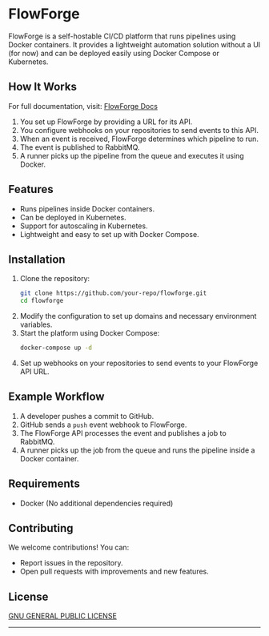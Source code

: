 # FlowForge

FlowForge is a self-hostable CI/CD platform that runs pipelines using Docker containers. It provides a lightweight automation solution without a UI (for now) and can be deployed easily using Docker Compose or Kubernetes.

## How It Works

For full documentation, visit: [FlowForge Docs](https://docs.flowforge.spyrosmoux.com/)

1. You set up FlowForge by providing a URL for its API.
2. You configure webhooks on your repositories to send events to this API.
3. When an event is received, FlowForge determines which pipeline to run.
4. The event is published to RabbitMQ.
5. A runner picks up the pipeline from the queue and executes it using Docker.

## Features

- Runs pipelines inside Docker containers.
- Can be deployed in Kubernetes.
- Support for autoscaling in Kubernetes.
- Lightweight and easy to set up with Docker Compose.

## Installation

1. Clone the repository:
   ```sh
   git clone https://github.com/your-repo/flowforge.git
   cd flowforge
   ```
2. Modify the configuration to set up domains and necessary environment variables.
3. Start the platform using Docker Compose:
   ```sh
   docker-compose up -d
   ```
4. Set up webhooks on your repositories to send events to your FlowForge API URL.

## Example Workflow

1. A developer pushes a commit to GitHub.
2. GitHub sends a `push` event webhook to FlowForge.
3. The FlowForge API processes the event and publishes a job to RabbitMQ.
4. A runner picks up the job from the queue and runs the pipeline inside a Docker container.

## Requirements

- Docker (No additional dependencies required)

## Contributing

We welcome contributions! You can:
- Report issues in the repository.
- Open pull requests with improvements and new features.

## License

[GNU GENERAL PUBLIC LICENSE](LICENSE)

---
